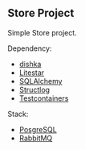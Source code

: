 ## Store Project

Simple Store project.

Dependency:
- [dishka](https://github.com/reagento/dishka)
- [Litestar](https://github.com/litestar-org/litestar)
- [SQLAlchemy](https://github.com/sqlalchemy/sqlalchemy)
- [Structlog](https://github.com/hynek/structlog)
- [Testcontainers](https://github.com/testcontainers/testcontainers-python)

Stack:
- [PosgreSQL](https://www.postgresql.org/)
- [RabbitMQ](https://www.rabbitmq.com/)
